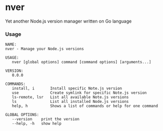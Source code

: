 nver
====

Yet another Node.js version manager written on Go language

### Usage

    NAME:
    nver - Manage your Node.js versions

    USAGE:
       nver [global options] command [command options] [arguments...]
    
    VERSION:
       0.0.0
    
    COMMANDS:
       install, i       Install specific Note.js version
       use              Create symlink for specific Note.js version
       ls-remote, lsr   List all available Note.js versions
       ls               List all installed Node.js versions
       help, h          Shows a list of commands or help for one command
    
    GLOBAL OPTIONS:
       --version	print the version
       --help, -h	show help
